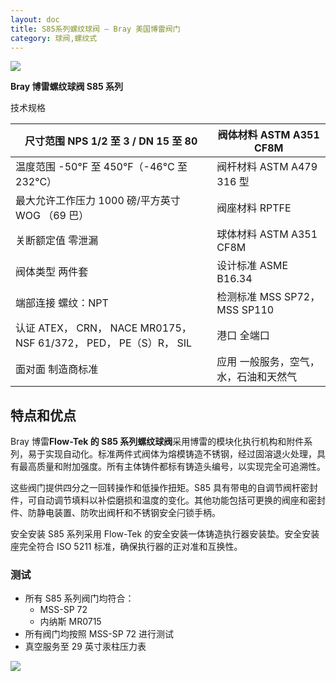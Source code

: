 ```yaml
---
layout: doc
title: S85系列螺纹球阀 – Bray 美国博雷阀门
category: 球阀,螺纹式
---
```


![](/2022/12/download.jpg)

**Bray 博雷螺纹球阀 S85 系列**

技术规格

| 尺寸范围 NPS 1/2 至 3 / DN 15 至 80                               | 阀体材料 ASTM A351 CF8M               |
| ----------------------------------------------------------------- | ------------------------------------- |
| 温度范围 \-50°F 至 450°F（-46°C 至 232°C）                        | 阀杆材料 ASTM A479 316 型             |
| 最大允许工作压力 1000 磅/平方英寸 WOG （69 巴）                   | 阀座材料 RPTFE                        |
| 关断额定值 零泄漏                                                 | 球体材料 ASTM A351 CF8M               |
| 阀体类型 两件套                                                   | 设计标准 ASME B16.34                  |
| 端部连接 螺纹：NPT                                                | 检测标准 MSS SP72， MSS SP110         |
| 认证 ATEX， CRN， NACE MR0175， NSF 61/372， PED， PE（S）R， SIL | 港口 全端口                           |
| 面对面 制造商标准                                                 | 应用 一般服务，空气，水，石油和天然气 |

## 特点和优点

Bray 博雷**Flow-Tek 的 S85 系列螺纹球阀**采用博雷的模块化执行机构和附件系列，易于实现自动化。标准两件式阀体为熔模铸造不锈钢，经过固溶退火处理，具有最高质量和附加强度。所有主体铸件都标有铸造头编号，以实现完全可追溯性。

这些阀门提供四分之一回转操作和低操作扭矩。S85 具有带电的自调节阀杆密封件，可自动调节填料以补偿磨损和温度的变化。其他功能包括可更换的阀座和密封件、防静电装置、防吹出阀杆和不锈钢安全闩锁手柄。

安全安装 S85 系列采用 Flow-Tek 的安全安装一体铸造执行器安装垫。安全安装座完全符合 ISO 5211 标准，确保执行器的正对准和互换性。

### 测试

- 所有 S85 系列阀门均符合：
  - MSS-SP 72
  - 内纳斯 MR0715
- 所有阀门均按照 MSS-SP 72 进行测试
- 真空服务至 29 英寸汞柱压力表

![](/2022/12/%E6%88%AA%E5%B1%8F2022-12-12-%E4%B8%8A%E5%8D%8810.07.18-1024x765.png)
